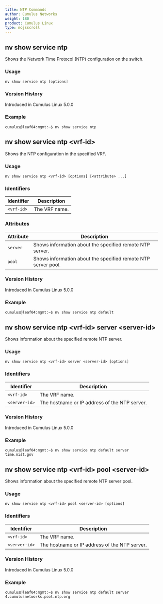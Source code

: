 ```yaml
---
title: NTP Commands
author: Cumulus Networks
weight: 180
product: Cumulus Linux
type: nojsscroll
---
```

## nv show service ntp

Shows the Network Time Protocol (NTP) configuration on the switch.

### Usage

`nv show service ntp [options]`

### Version History

Introduced in Cumulus Linux 5.0.0

### Example

```
cumulus@leaf04:mgmt:~$ nv show service ntp
```

## nv show service ntp \<vrf-id\>

Shows the NTP configuration in the specified VRF.

### Usage

`nv show service ntp <vrf-id> [options] [<attribute> ...]`

### Identifiers

| Identifier |  Description   |
| --------- | -------------- |
| `<vrf-id>` |  The VRF name.|

### Attributes

| Attribute |  Description   |
| --------- | -------------- |
| `server` | Shows information about the specified remote NTP server. |
| `pool`  |  Shows information about the specified remote NTP server pool. |

### Version History

Introduced in Cumulus Linux 5.0.0

### Example

```
cumulus@leaf04:mgmt:~$ nv show service ntp default
```

## nv show service ntp \<vrf-id\> server \<server-id\>

Shows information about the specified remote NTP server.

### Usage

`nv show service ntp <vrf-id> server <server-id> [options]`

### Identifiers

| Identifier |  Description   |
| --------- | -------------- |
| `<vrf-id>` | The VRF name. |
| `<server-id>` | The hostname or IP address of the NTP server. |

### Version History

Introduced in Cumulus Linux 5.0.0

### Example

```
cumulus@leaf04:mgmt:~$ nv show service ntp default server time.nist.gov
```

## nv show service ntp \<vrf-id\> pool \<server-id\>

Shows information about the specified remote NTP server pool.

### Usage

`nv show service ntp <vrf-id> pool <server-id> [options]`

### Identifiers

| Identifier |  Description   |
| --------- | -------------- |
| `<vrf-id>` | The VRF name. |
| `<server-id>` | The hostname or IP address of the NTP server. |

### Version History

Introduced in Cumulus Linux 5.0.0

### Example

```
cumulus@leaf04:mgmt:~$ nv show service ntp default server 4.cumulusnetworks.pool.ntp.org
```
